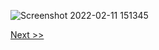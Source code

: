 ![Screenshot 2022-02-11 151345](https://user-images.githubusercontent.com/55657279/153581504-6057b5ad-6b93-4577-8ccf-d77ea0ba9492.png)

[Next >>](13.md)
